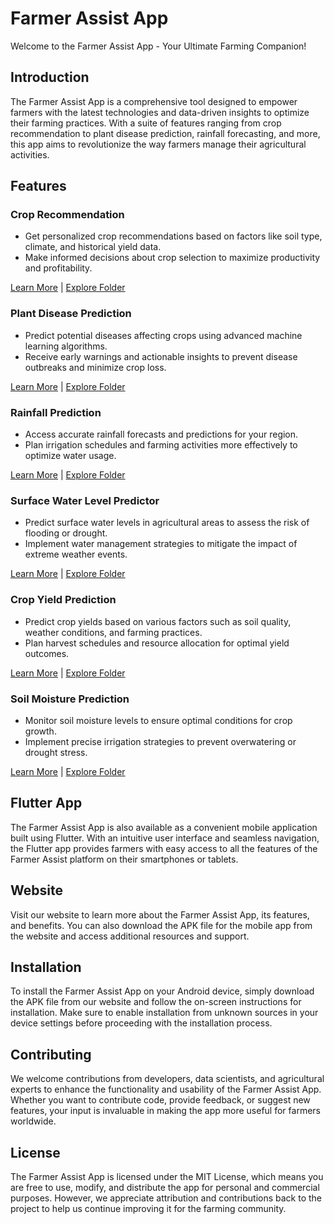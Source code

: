 # Farmer Assist App

Welcome to the Farmer Assist App - Your Ultimate Farming Companion!

## Introduction

The Farmer Assist App is a comprehensive tool designed to empower farmers with the latest technologies and data-driven insights to optimize their farming practices. With a suite of features ranging from crop recommendation to plant disease prediction, rainfall forecasting, and more, this app aims to revolutionize the way farmers manage their agricultural activities.

## Features

### Crop Recommendation

- Get personalized crop recommendations based on factors like soil type, climate, and historical yield data.
- Make informed decisions about crop selection to maximize productivity and profitability.

[Learn More](crop_recommendation/README.md) | [Explore Folder](crop_recommendation/)

### Plant Disease Prediction

- Predict potential diseases affecting crops using advanced machine learning algorithms.
- Receive early warnings and actionable insights to prevent disease outbreaks and minimize crop loss.

[Learn More](plant_disease_prediction/README.md) | [Explore Folder](plant_disease_prediction/)

### Rainfall Prediction

- Access accurate rainfall forecasts and predictions for your region.
- Plan irrigation schedules and farming activities more effectively to optimize water usage.

[Learn More](rainfall_prediction/README.md) | [Explore Folder](rainfall_prediction/)

### Surface Water Level Predictor

- Predict surface water levels in agricultural areas to assess the risk of flooding or drought.
- Implement water management strategies to mitigate the impact of extreme weather events.

[Learn More](surface_water_level_predictor/README.md) | [Explore Folder](surface_water_level_predictor/)

### Crop Yield Prediction

- Predict crop yields based on various factors such as soil quality, weather conditions, and farming practices.
- Plan harvest schedules and resource allocation for optimal yield outcomes.

[Learn More](crop_yield_prediction/README.md) | [Explore Folder](crop_yield_prediction/)

### Soil Moisture Prediction

- Monitor soil moisture levels to ensure optimal conditions for crop growth.
- Implement precise irrigation strategies to prevent overwatering or drought stress.

[Learn More](soil_moisture/README.md) | [Explore Folder](soil_moisture/)

## Flutter App

The Farmer Assist App is also available as a convenient mobile application built using Flutter. With an intuitive user interface and seamless navigation, the Flutter app provides farmers with easy access to all the features of the Farmer Assist platform on their smartphones or tablets.

## Website

Visit our website to learn more about the Farmer Assist App, its features, and benefits. You can also download the APK file for the mobile app from the website and access additional resources and support.

## Installation

To install the Farmer Assist App on your Android device, simply download the APK file from our website and follow the on-screen instructions for installation. Make sure to enable installation from unknown sources in your device settings before proceeding with the installation process.

## Contributing

We welcome contributions from developers, data scientists, and agricultural experts to enhance the functionality and usability of the Farmer Assist App. Whether you want to contribute code, provide feedback, or suggest new features, your input is invaluable in making the app more useful for farmers worldwide.

## License

The Farmer Assist App is licensed under the MIT License, which means you are free to use, modify, and distribute the app for personal and commercial purposes. However, we appreciate attribution and contributions back to the project to help us continue improving it for the farming community.
